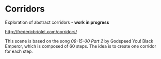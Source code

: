 # Corridors
Exploration of abstract corridors - **work in progress**

http://fredericbriolet.com/corridors/

This scene is based on the song *09-15-00 Part 2* by Godspeed You! Black Emperor, which is composed of 60 steps.
The idea is to create one corridor for each step.
